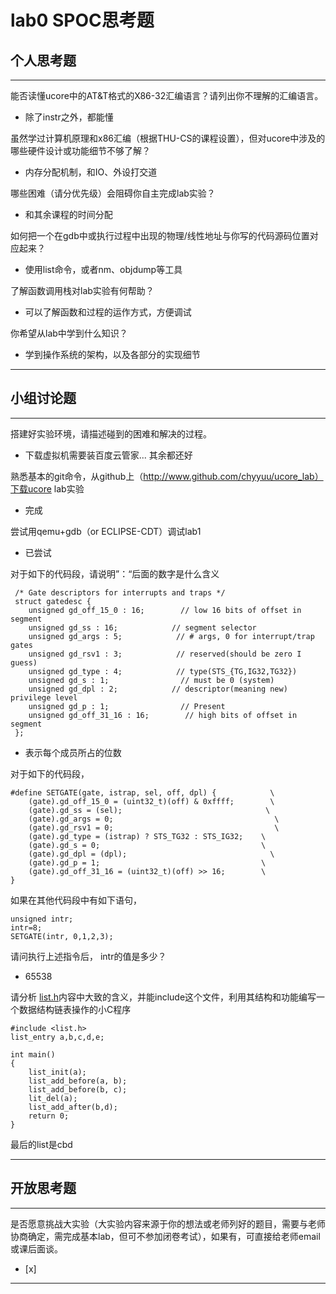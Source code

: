 # lab0 SPOC思考题

## 个人思考题

---

能否读懂ucore中的AT&T格式的X86-32汇编语言？请列出你不理解的汇编语言。
- 除了instr之外，都能懂

>  

虽然学过计算机原理和x86汇编（根据THU-CS的课程设置），但对ucore中涉及的哪些硬件设计或功能细节不够了解？
- 内存分配机制，和IO、外设打交道

>   

哪些困难（请分优先级）会阻碍你自主完成lab实验？
- 和其余课程的时间分配  

>   

如何把一个在gdb中或执行过程中出现的物理/线性地址与你写的代码源码位置对应起来？
- 使用list命令，或者nm、objdump等工具

>   

了解函数调用栈对lab实验有何帮助？
- 可以了解函数和过程的运作方式，方便调试

>   

你希望从lab中学到什么知识？
- 学到操作系统的架构，以及各部分的实现细节

>   

---

## 小组讨论题

---

搭建好实验环境，请描述碰到的困难和解决的过程。
- 下载虚拟机需要装百度云管家... 其余都还好

> 

熟悉基本的git命令，从github上（http://www.github.com/chyyuu/ucore_lab）下载ucore lab实验
- 完成

> 

尝试用qemu+gdb（or ECLIPSE-CDT）调试lab1
- 已尝试  

> 

对于如下的代码段，请说明”：“后面的数字是什么含义
```
 /* Gate descriptors for interrupts and traps */
 struct gatedesc {
    unsigned gd_off_15_0 : 16;        // low 16 bits of offset in segment
    unsigned gd_ss : 16;            // segment selector
    unsigned gd_args : 5;            // # args, 0 for interrupt/trap gates
    unsigned gd_rsv1 : 3;            // reserved(should be zero I guess)
    unsigned gd_type : 4;            // type(STS_{TG,IG32,TG32})
    unsigned gd_s : 1;                // must be 0 (system)
    unsigned gd_dpl : 2;            // descriptor(meaning new) privilege level
    unsigned gd_p : 1;                // Present
    unsigned gd_off_31_16 : 16;        // high bits of offset in segment
 };
 ```

- 表示每个成员所占的位数

对于如下的代码段，
```
#define SETGATE(gate, istrap, sel, off, dpl) {            \
    (gate).gd_off_15_0 = (uint32_t)(off) & 0xffff;        \
    (gate).gd_ss = (sel);                                \
    (gate).gd_args = 0;                                    \
    (gate).gd_rsv1 = 0;                                    \
    (gate).gd_type = (istrap) ? STS_TG32 : STS_IG32;    \
    (gate).gd_s = 0;                                    \
    (gate).gd_dpl = (dpl);                                \
    (gate).gd_p = 1;                                    \
    (gate).gd_off_31_16 = (uint32_t)(off) >> 16;        \
}
```
如果在其他代码段中有如下语句，
```
unsigned intr;
intr=8;
SETGATE(intr, 0,1,2,3);
```
请问执行上述指令后， intr的值是多少？

- 65538

>

请分析 [list.h](https://github.com/chyyuu/ucore_lab/blob/master/labcodes/lab2/libs/list.h)内容中大致的含义，并能include这个文件，利用其结构和功能编写一个数据结构链表操作的小C程序

```
#include <list.h>
list_entry a,b,c,d,e;

int main()
{
	list_init(a);
	list_add_before(a, b);
	list_add_before(b, c);
	lit_del(a);
	list_add_after(b,d);
	return 0;
}
```
最后的list是cbd

---

## 开放思考题

---

是否愿意挑战大实验（大实验内容来源于你的想法或老师列好的题目，需要与老师协商确定，需完成基本lab，但可不参加闭卷考试），如果有，可直接给老师email或课后面谈。
- [x]  

>  

---
